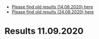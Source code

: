 * [Please find old results (14.08.2020) here](old14082020.md)
* [Please find old results (24.08.2020) here](old24082020.md)


# Results 11.09.2020


